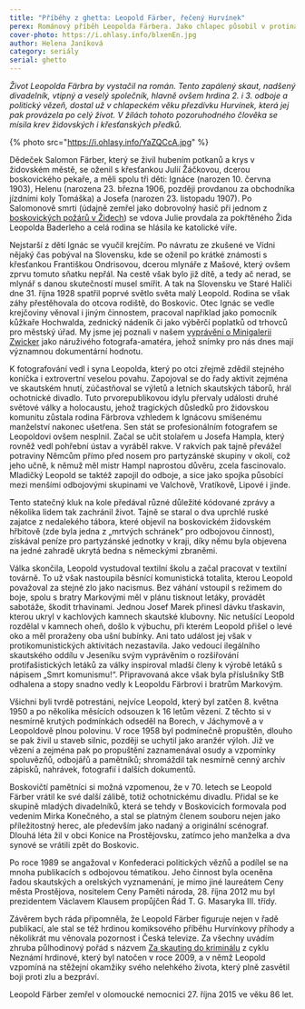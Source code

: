 ```yaml
---
title: "Příběhy z ghetta: Leopold Färber, řečený Hurvínek"
perex: Románový příběh Leopolda Färbera. Jako chlapec působil v protinacistickém odboji, pokračoval v protikomunistickém a při náhodném výbuchu přišel o oko. Nakonec dostal řád T.G.M.
cover-photo: https://i.ohlasy.info/blxenEn.jpg
author: Helena Janíková
category: seriály
serial: ghetto
---
```


*Život Leopolda Färbra by vystačil na román. Tento zapálený skaut, nadšený divadelník, vtipný a veselý společník, hlavně ovšem hrdina 2. i 3. odboje a politický vězeň, dostal už v chlapeckém věku přezdívku Hurvínek, která jej pak provázela po celý život. V žilách tohoto pozoruhodného člověka se mísila krev židovských i křesťanských předků.*

{% photo src="https://i.ohlasy.info/YaZQCcA.jpg" %}

Dědeček Salomon Färber, který se živil hubením potkanů a krys v židovském městě, se oženil s křesťankou Julií Žáčkovou, dcerou boskovického pekaře, a měli spolu tři děti: Ignáce (narozen 10. června 1903), Helenu (narozena 23. března 1906, později provdanou za obchodníka jízdními koly Tomáška) a Josefa (narozen 23. listopadu 1907). Po Salomonově smrti (údajně zemřel jako dobrovolný hasič při jednom z [boskovických požárů v Židech](http://www.ohlasy.info/clanky/2017/08/pozar-ghetta.html)) se vdova Julie provdala za pokřtěného Žida Leopolda Baderleho a celá rodina se hlásila ke katolické víře.

Nejstarší z dětí Ignác se vyučil krejčím. Po návratu ze zkušené ve Vídni nějaký čas pobýval na Slovensku, kde se oženil po krátké známosti s křesťankou Františkou Ondrisovou, dcerou mlynáře z Mašové, který ovšem zprvu tomuto sňatku nepřál. Na cestě však bylo již dítě, a tedy ač nerad, se mlynář s danou skutečností musel smířit. A tak na Slovensku ve Staré Haliči dne 31. října 1928 spatřil poprvé světlo světa malý Leopold. Rodina se však záhy přestěhovala do otcova rodiště, do Boskovic. Otec Ignác se vedle krejčoviny věnoval i jiným činnostem, pracoval například jako pomocník kůžkaře Hochwalda, zednický nádeník či jako výběrčí poplatků od trhovců pro městský úřad. My jsme jej poznali v našem [vyprávění o Minigalerii Zwicker](http://www.ohlasy.info/clanky/2017/12/galerie-zwicker.html) jako náruživého fotografa-amatéra, jehož snímky pro nás dnes mají významnou dokumentární hodnotu.

K fotografování vedl i syna Leopolda, který po otci zřejmě zdědil stejného koníčka i extrovertní veselou povahu. Zapojoval se do řady aktivit zejména ve skautském hnutí, zúčastňoval se výletů a letních skautských táborů, hrál ochotnické divadlo. Tuto prvorepublikovou idylu přervaly události druhé světové války a holocaustu, jehož tragických důsledků pro židovskou komunitu zůstala rodina Färbrova vzhledem k Ignácovu smíšenému manželství nakonec ušetřena. Sen stát se profesionálním fotografem se Leopoldovi ovšem nesplnil. Začal se učit stolařem u Josefa Hampla, který rovněž vedl pohřební ústav a vyráběl rakve. V rakvích pak tajně převážel potraviny Němcům přímo před nosem pro partyzánské skupiny v okolí, což jeho učně, k němuž měl mistr Hampl naprostou důvěru, zcela fascinovalo.  Mladičký Leopold se taktéž zapojil do odboje, a sice jako spojka působící mezi menšími odbojovými skupinami ve Valchově, Vratíkově, Lipové i jinde.

Tento statečný kluk na kole předával různé důležité kódované zprávy a několika lidem tak zachránil život. Tajně se staral o dva uprchlé ruské zajatce z nedalekého tábora, které objevil na boskovickém židovském hřbitově (zde byla jedna z „mrtvých schránek“ pro odbojovou činnost), získával peníze pro partyzánské jednotky v kraji, díky němu byla objevena na jedné zahradě ukrytá bedna s německými zbraněmi.

Válka skončila, Leopold vystudoval textilní školu a začal pracovat v textilní továrně. To už však nastoupila běsnící komunistická totalita, kterou Leopold považoval za stejné zlo jako nacismus. Bez váhání vstoupil s režimem do boje, spolu s bratry Markovými měl v plánu tisknout letáky, provádět sabotáže, škodit trhavinami. Jednou Josef Marek přinesl dávku třaskavin, kterou ukryl v kachlových kamnech skautské klubovny. Nic netušící Leopold rozdělal v kamnech oheň, došlo k výbuchu, při kterém Leopold přišel o levé oko a měl proraženy oba ušní bubínky. Ani tato událost jej však v protikomunistických aktivitách nezastavila. Jako vedoucí ilegálního skautského oddílu v Jeseníku svým vyprávěním o rozšiřování protifašistických letáků za války inspiroval mladší členy k výrobě letáků s nápisem „Smrt komunismu!“. Připravovaná akce však byla příslušníky StB odhalena a stopy snadno vedly k Leopoldu Färbrovi i bratrům Markovým.

Všichni byli tvrdě potrestáni, nejvíce Leopold, který byl zatčen 8. května 1950 a po několika měsících odsouzen k 16 letům vězení. Z těchto si v nesmírně krutých podmínkách odseděl na Borech, v Jáchymově a v Leopoldově plnou polovinu. V roce 1958 byl podmínečně propuštěn, dlouho se pak živil u staveb silnic, později se uchytil jako aranžér výloh. Již ve vězení a zejména pak po propuštění zaznamenával osudy a vzpomínky spoluvězňů, odbojářů a pamětníků; shromáždil tak nesmírně cenný archív zápisků, nahrávek, fotografií i dalších dokumentů.

Boskovičtí pamětníci si možná vzpomenou, že v 70. letech se Leopold Färber vrátil ke své další zálibě, totiž ochotnickému divadlu. Přidal se ke skupině mladých divadelníků, která se tehdy v Boskovicích formovala pod vedením Mirka Konečného, a stal se platným členem souboru nejen jako příležitostný herec, ale především jako nadaný a originální scénograf. Dlouhá léta žil v obci Konice na Prostějovsku, zatímco jeho manželka a dva synové se vrátili zpět do Boskovic.

Po roce 1989 se angažoval v Konfederaci politických vězňů a podílel se na mnoha publikacích s odbojovou tématikou. Jeho činnost byla oceněna řadou skautských a orelských vyznamenání, je mimo jiné laureátem Ceny města Prostějova, nositelem Ceny Paměti národa, 28. října 2012 mu byl prezidentem Václavem Klausem propůjčen Řád T. G. Masaryka III. třídy.

Závěrem bych ráda připomněla, že Leopold Färber figuruje nejen v řadě publikací, ale stal se též hrdinou komiksového příběhu Hurvínkovy příhody a několikrát mu věnovala pozornost i Česká televize. Za všechny uvádím zhruba půlhodinový pořád s názvem [Za skauting do kriminálu](http://www.ceskatelevize.cz/porady/10204458965-neznami-hrdinove/209452801390007-neznami-hrdinove-pohnute-osudy/) z cyklu Neznámí hrdinové, který byl natočen v roce 2009, a v němž Leopold vzpomíná na stěžejní okamžiky svého nelehkého života, který plně zasvětil boji proti zlu a bezpráví.

Leopold Färber zemřel v olomoucké nemocnici 27. října 2015 ve věku 86 let.
